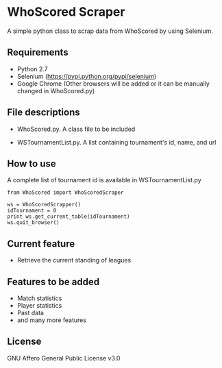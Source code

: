 # WhoScored Scraper

A simple python class to scrap data from WhoScored by using Selenium.

## Requirements
* Python 2.7
* Selenium (https://pypi.python.org/pypi/selenium)
* Google Chrome (Other browsers will be added or it can be manually changed in WhoScored.py)

## File descriptions
* WhoScored.py. A class file to be included

* WSTournamentList.py. A list containing tournament's id, name, and url

## How to use
A complete list of tournament id is available in WSTournamentList.py
```
from WhoScored import WhoScoredScraper

ws = WhoScoredScrapper()
idTournament = 0
print ws.get_current_table(idTournament)
ws.quit_browser()
```

## Current feature
* Retrieve the current standing of leagues

## Features to be added
* Match statistics
* Player statistics
* Past data
* and many more features

## License
GNU Affero General Public License v3.0
